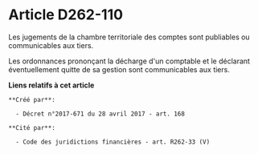 # Article D262-110

Les jugements de la chambre territoriale des comptes sont publiables ou communicables aux tiers.

Les ordonnances prononçant la décharge d'un comptable et le déclarant éventuellement quitte de sa gestion sont communicables
aux tiers.

**Liens relatifs à cet article**

	**Créé par**:

	  - Décret n°2017-671 du 28 avril 2017 - art. 168

	**Cité par**:

	  - Code des juridictions financières - art. R262-33 (V)
